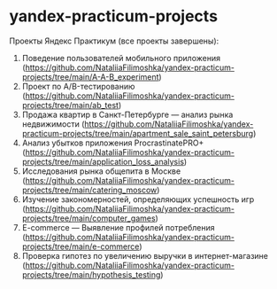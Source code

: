 # yandex-practicum-projects
Проекты Яндекс Практикум (все проекты завершены):
1. Поведение пользователей мобильного приложения (https://github.com/NataliiaFilimoshka/yandex-practicum-projects/tree/main/A-A-B_experiment)
2. Проект по А/B-тестированию (https://github.com/NataliiaFilimoshka/yandex-practicum-projects/tree/main/ab_test)
3. Продажа квартир в Санкт-Петербурге — анализ рынка недвижимости (https://github.com/NataliiaFilimoshka/yandex-practicum-projects/tree/main/apartment_sale_saint_petersburg)
4. Анализ убытков приложения ProcrastinatePRO+ (https://github.com/NataliiaFilimoshka/yandex-practicum-projects/tree/main/application_loss_analysis)
5. Исследования рынка общепита в Москве (https://github.com/NataliiaFilimoshka/yandex-practicum-projects/tree/main/catering_moscow)
6. Изучение закономерностей, определяющих успешность игр (https://github.com/NataliiaFilimoshka/yandex-practicum-projects/tree/main/computer_games)
7. E-commerce — Выявление профилей потребления (https://github.com/NataliiaFilimoshka/yandex-practicum-projects/tree/main/e-commerce)
8. Проверка гипотез по увеличению выручки в интернет-магазине (https://github.com/NataliiaFilimoshka/yandex-practicum-projects/tree/main/hypothesis_testing)

